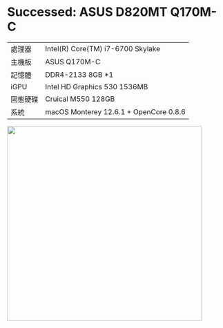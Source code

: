 # Successed: ASUS D820MT Q170M-C 
<table>
  <tr>
    <td>處理器</td><td>Intel(R) Core(TM) i7-6700 Skylake</td>
  </tr>
  <tr>
    <td>主機板</td><td>ASUS Q170M-C</td>
  </tr>
  <tr>  
    <td>記憶體</td><td>DDR4-2133 8GB *1</td>
  </tr>
  <tr>
    <td>iGPU</td><td>Intel HD Graphics 530 1536MB</td>
  </tr>
  <tr>  
    <td>固態硬碟</td><td>Cruical M550 128GB</td>
  </tr>
  <tr>
    <td>系統</td><td>macOS Monterey 12.6.1 + OpenCore 0.8.6</td>
  </tr>  
</table>
<img width="450" src="https://user-images.githubusercontent.com/79300809/204200810-b30b0d9d-e323-4e4f-b228-99be75a1aeb2.png"><br>
